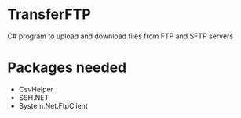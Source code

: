 # TransferFTP
C# program to upload and download files from FTP and SFTP servers

# Packages needed
- CsvHelper
- SSH.NET
- System.Net.FtpClient
